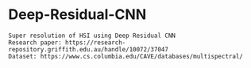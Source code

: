 # Deep-Residual-CNN
	Super resolution of HSI using Deep Residual CNN
	Research paper: https://research-repository.griffith.edu.au/handle/10072/37047
	Dataset: https://www.cs.columbia.edu/CAVE/databases/multispectral/
